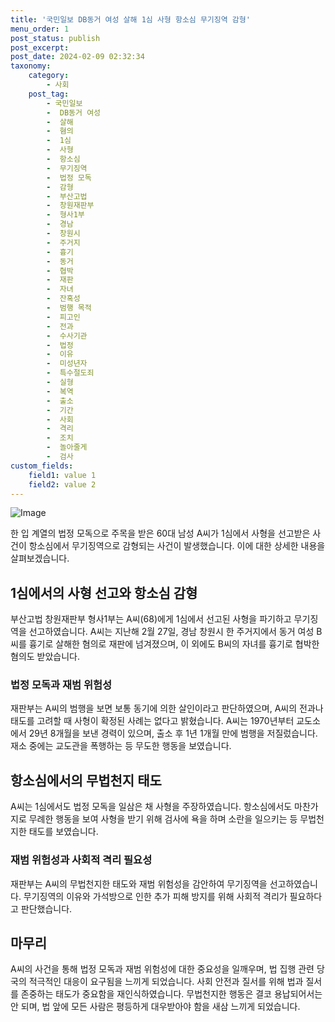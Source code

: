 ```yaml
---
title: '국민일보 DB동거 여성 살해 1심 사형 항소심 무기징역 감형'
menu_order: 1
post_status: publish
post_excerpt: 
post_date: 2024-02-09 02:32:34
taxonomy:
    category:
        - 사회
    post_tag:
        - 국민일보
        -  DB동거 여성
        -  살해
        -  혐의
        -  1심
        -  사형
        -  항소심
        -  무기징역
        -  법정 모독
        -  감형
        -  부산고법
        -  창원재판부
        -  형사1부
        -  경남
        -  창원시
        -  주거지
        -  흉기
        -  동거
        -  협박
        -  재판
        -  자녀
        -  잔혹성
        -  범행 목적
        -  피고인
        -  전과
        -  수사기관
        -  법정
        -  이유
        -  미성년자
        -  특수절도죄
        -  실형
        -  복역
        -  출소
        -  기간
        -  사회
        -  격리
        -  조치
        -  놀아줄게
        -  검사
custom_fields:
    field1: value 1
    field2: value 2
---
```


![Image](https://imgnews.pstatic.net/image/005/2024/02/08/2020090213324628159_1599021166_0019149642_20240208222405250.jpg?type=w647)

한 입 계열의 법정 모독으로 주목을 받은 60대 남성 A씨가 1심에서 사형을 선고받은 사건이 항소심에서 무기징역으로 감형되는 사건이 발생했습니다. 이에 대한 상세한 내용을 살펴보겠습니다.
## 1심에서의 사형 선고와 항소심 감형
부산고법 창원재판부 형사1부는 A씨(68)에게 1심에서 선고된 사형을 파기하고 무기징역을 선고하였습니다. A씨는 지난해 2월 27일, 경남 창원시 한 주거지에서 동거 여성 B씨를 흉기로 살해한 혐의로 재판에 넘겨졌으며, 이 외에도 B씨의 자녀를 흉기로 협박한 혐의도 받았습니다.
### 법정 모독과 재범 위험성
재판부는 A씨의 범행을 보면 보통 동기에 의한 살인이라고 판단하였으며, A씨의 전과나 태도를 고려할 때 사형이 확정된 사례는 없다고 밝혔습니다. A씨는 1970년부터 교도소에서 29년 8개월을 보낸 경력이 있으며, 출소 후 1년 1개월 만에 범행을 저질렀습니다. 재소 중에는 교도관을 폭행하는 등 무도한 행동을 보였습니다.
## 항소심에서의 무법천지 태도
A씨는 1심에서도 법정 모독을 일삼은 채 사형을 주장하였습니다. 항소심에서도 마찬가지로 무례한 행동을 보여 사형을 받기 위해 검사에 욕을 하며 소란을 일으키는 등 무법천지한 태도를 보였습니다.
### 재범 위험성과 사회적 격리 필요성
재판부는 A씨의 무법천지한 태도와 재범 위험성을 감안하여 무기징역을 선고하였습니다. 무기징역의 이유와 가석방으로 인한 추가 피해 방지를 위해 사회적 격리가 필요하다고 판단했습니다.
## 마무리
A씨의 사건을 통해 법정 모독과 재범 위험성에 대한 중요성을 일깨우며, 법 집행 관련 당국의 적극적인 대응이 요구됨을 느끼게 되었습니다. 사회 안전과 질서를 위해 법과 질서를 존중하는 태도가 중요함을 재인식하였습니다. 무법천지한 행동은 결코 용납되어서는 안 되며, 법 앞에 모든 사람은 평등하게 대우받아야 함을 새삼 느끼게 되었습니다.

